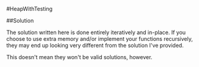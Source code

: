 #HeapWithTesting

##Solution

The solution written here is done entirely iteratively and in-place. If you choose to use extra memory and/or implement your functions recursively, they may end up looking very different from the solution I've provided.

This doesn't mean they won't be valid solutions, however.